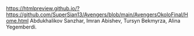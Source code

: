 https://htmlpreview.github.io/?https://github.com/SuperSian13/Avengers/blob/main/AvengersOkoloFinal/Home.html
Abdukhalikov Sanzhar, Imran Abishev, Tursyn Bekmyrza, Alina Yegemberdi.
